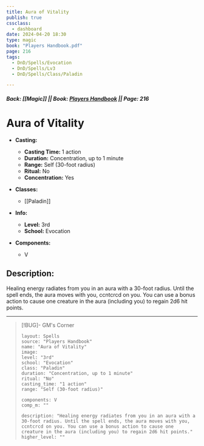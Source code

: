 ```yaml
---
title: Aura of Vitality
publish: true
cssclass:
  - dashboard
date: 2024-04-20 18:30
type: magic
book: "Players Handbook.pdf"
page: 216
tags:
  - DnD/Spells/Evocation
  - DnD/Spells/Lv3
  - DnD/Spells/Class/Paladin

---
```


##### Back: [[Magic]] || Book: [Players Handbook](https://drive.google.com/drive/folders/1O5bhpYizcIT5xxAoLOuzCRht_PVS7VSG?usp=sharing) || Page: 216

# Aura of Vitality

- **Casting:**
    - **Casting Time:** 1 action
    - **Duration:** Concentration, up to 1 minute
    - **Range:** Self (30-foot radius)
    - **Ritual:** No
    - **Concentration:** Yes
- **Classes:**
    - [[Paladin]]

- **Info:**
    - **Level:** 3rd
    - **School:** Evocation
- **Components:**
    - V


## Description:
Healing energy radiates from you in an aura with a 30-foot radius. Until the spell ends, the aura moves with you, ccntcrcd on you. You can use a bonus action to cause one creature in the aura (including you) to regain 2d6 hit points.



---

> [!BUG]- GM's Corner
>
> ```statblock
> layout: Spells
> source: "Players Handbook"
> name: "Aura of Vitality"
> image: 
> level: "3rd"
> school: "Evocation"
> class: "Paladin"
> duration: "Concentration, up to 1 minute"
> ritual: "No"
> casting_time: "1 action"
> range: "Self (30-foot radius)"
>
> components: V
> comp_m: ""
>
> description: "Healing energy radiates from you in an aura with a 30-foot radius. Until the spell ends, the aura moves with you, ccntcrcd on you. You can use a bonus action to cause one creature in the aura (including you) to regain 2d6 hit points."
> higher_level: ""
> ```
